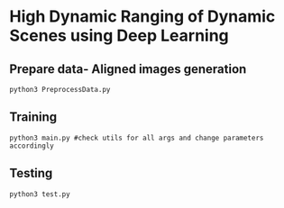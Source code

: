 # High Dynamic Ranging of Dynamic Scenes using Deep Learning

## Prepare data- Aligned images generation
```
python3 PreprocessData.py
```

## Training
```
python3 main.py #check utils for all args and change parameters accordingly
```

## Testing
```
python3 test.py
```
